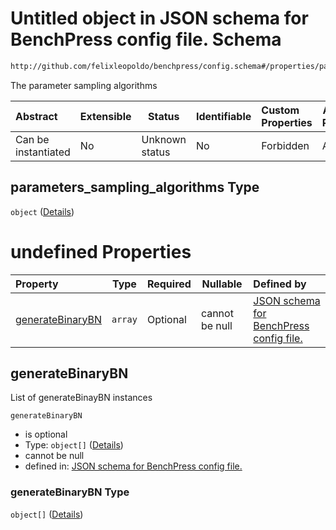 # Untitled object in JSON schema for BenchPress config file. Schema

```txt
http://github.com/felixleopoldo/benchpress/config.schema#/properties/parameters_sampling_algorithms
```

The parameter sampling algorithms


| Abstract            | Extensible | Status         | Identifiable | Custom Properties | Additional Properties | Access Restrictions | Defined In                                                               |
| :------------------ | ---------- | -------------- | ------------ | :---------------- | --------------------- | ------------------- | ------------------------------------------------------------------------ |
| Can be instantiated | No         | Unknown status | No           | Forbidden         | Allowed               | none                | [config.schema.json\*](../out/config.schema.json "open original schema") |

## parameters_sampling_algorithms Type

`object` ([Details](config-properties-parameters_sampling_algorithms.md))

# undefined Properties

| Property                              | Type    | Required | Nullable       | Defined by                                                                                                                                                                                                                                                        |
| :------------------------------------ | ------- | -------- | -------------- | :---------------------------------------------------------------------------------------------------------------------------------------------------------------------------------------------------------------------------------------------------------------- |
| [generateBinaryBN](#generateBinaryBN) | `array` | Optional | cannot be null | [JSON schema for BenchPress config file.](config-properties-parameters_sampling_algorithms-properties-generatebinarybn.md "http&#x3A;//github.com/felixleopoldo/benchpress/config.schema#/properties/parameters_sampling_algorithms/properties/generateBinaryBN") |

## generateBinaryBN

List of generateBinayBN instances


`generateBinaryBN`

-   is optional
-   Type: `object[]` ([Details](config-definitions-generatebinarybn.md))
-   cannot be null
-   defined in: [JSON schema for BenchPress config file.](config-properties-parameters_sampling_algorithms-properties-generatebinarybn.md "http&#x3A;//github.com/felixleopoldo/benchpress/config.schema#/properties/parameters_sampling_algorithms/properties/generateBinaryBN")

### generateBinaryBN Type

`object[]` ([Details](config-definitions-generatebinarybn.md))
